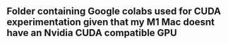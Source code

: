 ## Folder containing Google colabs used for CUDA experimentation given that my M1 Mac doesnt have an Nvidia CUDA compatible GPU

